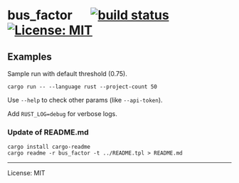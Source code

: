 # bus_factor &emsp; [![build status](https://github.com/pwalski/bus_factor_app/actions/workflows/ci.yml/badge.svg)](https://github.com/pwalski/bus_factor_app/actions)[![License: MIT](https://img.shields.io/badge/License-MIT-green.svg)](./LICENSE.md)

## Examples

Sample run with default threshold (0.75).

```shell
cargo run -- --language rust --project-count 50
```

Use `--help` to check other params (like `--api-token`).

Add `RUST_LOG=debug` for verbose logs.

### Update of README.md

```shell
cargo install cargo-readme
cargo readme -r bus_factor -t ../README.tpl > README.md
```

---

License: MIT
